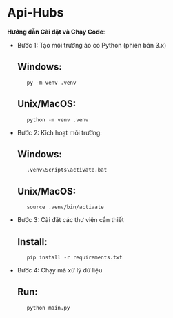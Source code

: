 # Api-Hubs
**Hướng dẫn Cài đặt và Chạy Code**:
   - Bước 1: Tạo môi trường ảo co Python (phiên bản 3.x)
     ## Windows:
     		py -m venv .venv
     ## Unix/MacOS:
     		python -m venv .venv
   - Bước 2: Kích hoạt môi trường:
     ## Windows:
     		.venv\Scripts\activate.bat
     ## Unix/MacOS:
     		source .venv/bin/activate
     
   - Bước 3: Cài đặt các thư viện cần thiết
     ## Install:
     		pip install -r requirements.txt
   - Bước 4: Chạy mã xử lý dữ liệu
     ## Run:
    		python main.py
